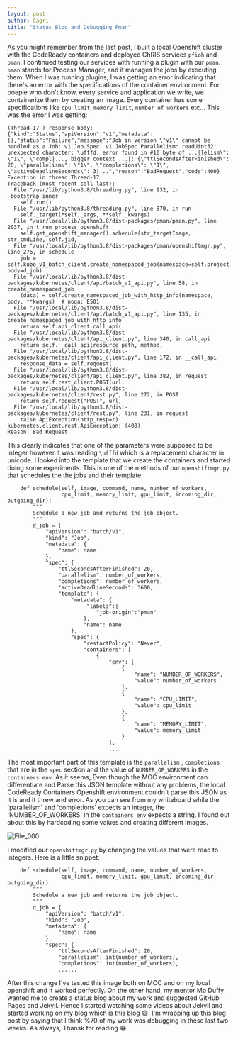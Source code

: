 ```yaml
---
layout: post
author: Cagri
title: "Status Blog and Debugging Pman"
---
```


As you might remember from the last post, I built a local Openshift cluster with the CodeReady containers and deployed ChRIS services `pfioh` and `pman`. I continued testing our services with running a plugin with our `pman`. `pman` stands for Process Manager, and it manages the jobs by executing them. When I was running plugins, I was getting an error indicating that there's an error with the specifications of the container environment. For poeple who don't know, every service and application we write, we containerize them by creating an image. Every container has some specifications like `cpu limit`, `memory limit`, `number of workers` etc... This was the error I was getting:

```
(Thread-17 ) response body: {"kind":"Status","apiVersion":"v1","metadata":{},"status":"Failure","message":"Job in version \"v1\" cannot be handled as a Job: v1.Job.Spec: v1.JobSpec.Parallelism: readUint32: unexpected character: \ufffd, error found in #10 byte of ...|lelism\": \"1\", \"compl|..., bigger context ...|: {\"ttlSecondsAfterFinished\": 20, \"parallelism\": \"1\", \"completions\": \"1\", \"activeDeadlineSeconds\": 3|...","reason":"BadRequest","code":400}
Exception in thread Thread-17:
Traceback (most recent call last):
  File "/usr/lib/python3.8/threading.py", line 932, in _bootstrap_inner
    self.run()
  File "/usr/lib/python3.8/threading.py", line 870, in run
    self._target(*self._args, **self._kwargs)
  File "/usr/local/lib/python3.8/dist-packages/pman/pman.py", line 2037, in t_run_process_openshift
    self.get_openshift_manager().schedule(str_targetImage, str_cmdLine, self.jid,
  File "/usr/local/lib/python3.8/dist-packages/pman/openshiftmgr.py", line 276, in schedule
    job = self.kube_v1_batch_client.create_namespaced_job(namespace=self.project, body=d_job)
  File "/usr/local/lib/python3.8/dist-packages/kubernetes/client/api/batch_v1_api.py", line 58, in create_namespaced_job
    (data) = self.create_namespaced_job_with_http_info(namespace, body, **kwargs)  # noqa: E501
  File "/usr/local/lib/python3.8/dist-packages/kubernetes/client/api/batch_v1_api.py", line 135, in create_namespaced_job_with_http_info
    return self.api_client.call_api(
  File "/usr/local/lib/python3.8/dist-packages/kubernetes/client/api_client.py", line 340, in call_api
    return self.__call_api(resource_path, method,
  File "/usr/local/lib/python3.8/dist-packages/kubernetes/client/api_client.py", line 172, in __call_api
    response_data = self.request(
  File "/usr/local/lib/python3.8/dist-packages/kubernetes/client/api_client.py", line 382, in request
    return self.rest_client.POST(url,
  File "/usr/local/lib/python3.8/dist-packages/kubernetes/client/rest.py", line 272, in POST
    return self.request("POST", url,
  File "/usr/local/lib/python3.8/dist-packages/kubernetes/client/rest.py", line 231, in request
    raise ApiException(http_resp=r)
kubernetes.client.rest.ApiException: (400)
Reason: Bad Request
```

This clearly indicates that one of the parameters were supposed to be integer however it was reading `\ufffd` which is a replacement character in unicode. I looked into the template that we create the containers and started doing some experiments. This is one of the methods of our `openshiftmgr.py` that schedules the the jobs and their template:
```
    def schedule(self, image, command, name, number_of_workers, 
                 cpu_limit, memory_limit, gpu_limit, incoming_dir, outgoing_dir):
        """
        Schedule a new job and returns the job object.
        """
        d_job = {
            "apiVersion": "batch/v1",
            "kind": "Job",
            "metadata": {
                "name": name
            },
            "spec": {
                "ttlSecondsAfterFinished": 20,
                "parallelism": number_of_workers,
                "completions": number_of_workers,
                "activeDeadlineSeconds": 3600,
                "template": {
                    "metadata": {
                         "labels":{
                            "job-origin":"pman"
                        },
                        "name": name
                    },
                    "spec": {
                        "restartPolicy": "Never",
                        "containers": [
                            {
                                "env": [
                                    {
                                        "name": "NUMBER_OF_WORKERS",
                                        "value": number_of_workers
                                    },
                                    {
                                        "name": "CPU_LIMIT",
                                        "value": cpu_limit
                                    },
                                    {
                                        "name": "MEMORY_LIMIT",
                                        "value": memory_limit
                                    }
                                ],
                                ....
```

The most important part of this template is the `parallelism` , `completions` that are in the `spec` section and the value of `NUMBER_OF_WORKERS` in the `containers env`. As it seems, Even though the MOC environment can differentiate and Parse this JSON template without any problems, the local CodeReady Containers Openshift environment couldn't parse this JSON as it is and it threw and error. As you can see from my whiteboard while the 'parallelism' and 'completions' expects an integer, the 'NUMBER_OF_WORKERS' in the `containers env` expects a string. I found out about this by hardcoding some values and creating different images.

![File_000](https://user-images.githubusercontent.com/55101879/112177775-99d07a00-8bcf-11eb-879b-1b55daa46a29.jpeg)

I modified our `openshiftmgr.py` by changing the values that were read to integers. Here is a little snippet:

```
    def schedule(self, image, command, name, number_of_workers, 
                 cpu_limit, memory_limit, gpu_limit, incoming_dir, outgoing_dir):
        """
        Schedule a new job and returns the job object.
        """
        d_job = {
            "apiVersion": "batch/v1",
            "kind": "Job",
            "metadata": {
                "name": name
            },
            "spec": {
                "ttlSecondsAfterFinished": 20,
                "parallelism": int(number_of_workers),
                "completions": int(number_of_workers),
                ......
```

After this change I've tested this image both on MOC and on my local openshift and it worked perfectly. On the other hand, my mentor Mo Duffy wanted me to create a status blog about my work and suggested GitHub Pages and Jekyll. Hence I started watching some videos about Jekyll and started working on my blog which is this blog 😄. I'm wrapping up this blog post by saying that I think  %70 of my work was debugging in these last two weeks. As always, Thansk for reading 😁
